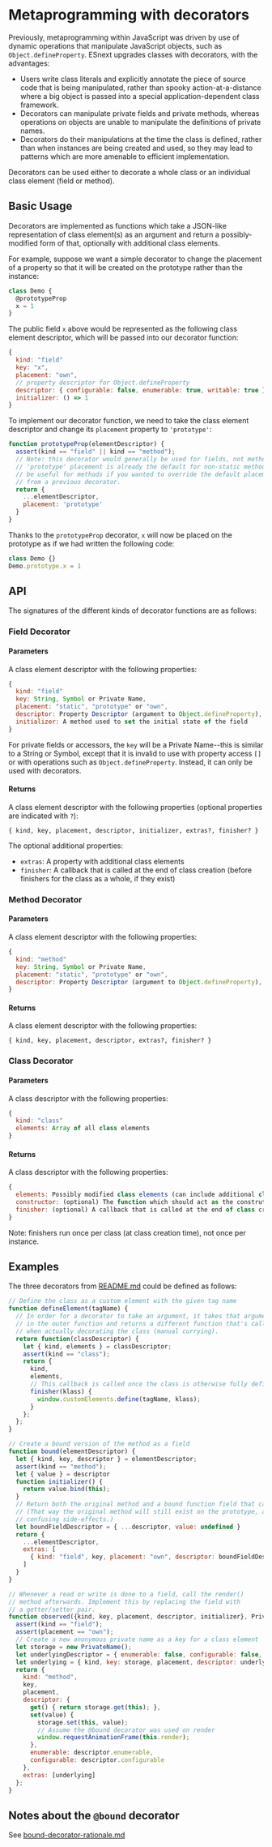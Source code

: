 # Metaprogramming with decorators

Previously, metaprogramming within JavaScript was driven by use of dynamic operations that manipulate JavaScript objects, such as `Object.defineProperty`. ESnext upgrades classes with decorators, with the advantages:

* Users write class literals and explicitly annotate the piece of source code that is being manipulated, rather than spooky action-at-a-distance where a big object is passed into a special application-dependent class framework.
* Decorators can manipulate private fields and private methods, whereas operations on objects are unable to manipulate the definitions of private names.
* Decorators do their manipulations at the time the class is defined, rather than when instances are being created and used, so they may lead to patterns which are more amenable to efficient implementation.

Decorators can be used either to decorate a whole class or an individual class element (field or method).

## Basic Usage

Decorators are implemented as functions which take a JSON-like representation of class element(s) as an argument and return a possibly-modified form of that, optionally with additional class elements.

For example, suppose we want a simple decorator to change the placement of a property so that it will be created on the prototype rather than the instance:

```js
class Demo {
  @prototypeProp
  x = 1
}
```

The public field `x` above would be represented as the following class element descriptor, which will be passed into our decorator function:

```js
{
  kind: "field"
  key: "x",
  placement: "own",
  // property descriptor for Object.defineProperty
  descriptor: { configurable: false, enumerable: true, writable: true },
  initializer: () => 1
}
```

To implement our decorator function, we need to take the class element descriptor and change its `placement` property to `'prototype'`:

```js
function prototypeProp(elementDescriptor) {
  assert(kind == "field" || kind == "method");
  // Note: this decorator would generally be used for fields, not methods, because the
  // 'prototype' placement is already the default for non-static methods. So it would only
  // be useful for methods if you wanted to override the default placement or the placement
  // from a previous decorator.
  return {
    ...elementDescriptor,
    placement: 'prototype'
  }
}
```

Thanks to the `prototypeProp` decorator, `x` will now be placed on the prototype as if we had written the following code:

```js
class Demo {}
Demo.prototype.x = 1
```

## API

The signatures of the different kinds of decorator functions are as follows:

### Field Decorator

#### Parameters

A class element descriptor with the following properties:

```js
{
  kind: "field"
  key: String, Symbol or Private Name,
  placement: "static", "prototype" or "own",
  descriptor: Property Descriptor (argument to Object.defineProperty),
  initializer: A method used to set the initial state of the field
}
```

For private fields or accessors, the `key` will be a Private Name--this is similar to a String or Symbol, except that it is invalid to use with property access `[]` or with operations such as `Object.defineProperty`. Instead, it can only be used with decorators.

#### Returns

A class element descriptor with the following properties (optional properties are indicated with `?`):

`{ kind, key, placement, descriptor, initializer, extras?, finisher? }`

The optional additional properties:

* `extras`: A property with additional class elements
* `finisher`: A callback that is called at the end of class creation (before finishers for the class as a whole, if they exist)

### Method Decorator

#### Parameters

A class element descriptor with the following properties:

```js
{
  kind: "method"
  key: String, Symbol or Private Name,
  placement: "static", "prototype" or "own",
  descriptor: Property Descriptor (argument to Object.defineProperty),
}
```

#### Returns

A class element descriptor with the following properties:

`{ kind, key, placement, descriptor, extras?, finisher? }`

### Class Decorator

#### Parameters

A class descriptor with the following properties:

```js
{
  kind: "class"
  elements: Array of all class elements
}
```

#### Returns

A class descriptor with the following properties:

```js
{
  elements: Possibly modified class elements (can include additional class elements)
  constructor: (optional) The function which should act as the construtor
  finisher: (optional) A callback that is called at the end of class creation
}
```

Note: finishers run once per class (at class creation time), not once per instance.

## Examples

The three decorators from [README.md](README.md) could be defined as follows:

```js
// Define the class as a custom element with the given tag name
function defineElement(tagName) {
  // In order for a decorator to take an argument, it takes that argument
  // in the outer function and returns a different function that's called
  // when actually decorating the class (manual currying).
  return function(classDescriptor) {
    let { kind, elements } = classDescriptor;
    assert(kind == "class");
    return {
      kind,
      elements,
      // This callback is called once the class is otherwise fully defined
      finisher(klass) {
        window.customElements.define(tagName, klass);
      }
    };
  };
}

// Create a bound version of the method as a field
function bound(elementDescriptor) {
  let { kind, key, descriptor } = elementDescriptor;
  assert(kind == "method");
  let { value } = descriptor
  function initializer() {
    return value.bind(this);
  }
  // Return both the original method and a bound function field that calls the method.
  // (That way the original method will still exist on the prototype, avoiding
  // confusing side-effects.)
  let boundFieldDescriptor = { ...descriptor, value: undefined }
  return {
    ...elementDescriptor,
    extras: [
      { kind: "field", key, placement: "own", descriptor: boundFieldDescriptor, initializer }
    ]
  }
}

// Whenever a read or write is done to a field, call the render()
// method afterwards. Implement this by replacing the field with
// a getter/setter pair.
function observed({kind, key, placement, descriptor, initializer}, PrivateName) {
  assert(kind == "field");
  assert(placement == "own");
  // Create a new anonymous private name as a key for a class element
  let storage = new PrivateName();
  let underlyingDescriptor = { enumerable: false, configurable: false, writable: true };
  let underlying = { kind, key: storage, placement, descriptor: underlyingDescriptor, initializer };
  return {
    kind: "method",
    key,
    placement,
    descriptor: {
      get() { return storage.get(this); },
      set(value) {
        storage.set(this, value);
        // Assume the @bound decorator was used on render
        window.requestAnimationFrame(this.render);
      },
      enumerable: descriptor.enumerable,
      configurable: descriptor.configurable
    },
    extras: [underlying]
  };
}
```

## Notes about the `@bound` decorator

See [bound-decorator-rationale.md](bound-decorator-rationale.md)
